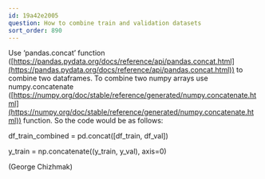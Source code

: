 ```yaml
---
id: 19a42e2005
question: How to combine train and validation datasets
sort_order: 890
---
```


Use ‘pandas.concat’ function ([https://pandas.pydata.org/docs/reference/api/pandas.concat.html](https://pandas.pydata.org/docs/reference/api/pandas.concat.html)) to combine two dataframes. To combine two numpy arrays use numpy.concatenate ([https://numpy.org/doc/stable/reference/generated/numpy.concatenate.html](https://numpy.org/doc/stable/reference/generated/numpy.concatenate.html)) function. So the code would be as follows:

df_train_combined = pd.concat([df_train, df_val])

y_train = np.concatenate((y_train, y_val), axis=0)

(George Chizhmak)

